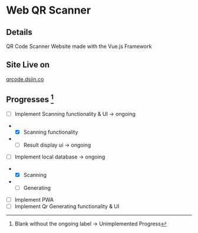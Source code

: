 # Web QR Scanner

## Details

QR Code Scanner Website made with the Vue.js Framework 

## Site Live on
[qrcode.dsjin.co](https://qrcode.dsjin.co)

## Progresses [^1]

- [ ] Implement Scanning functionality & UI -> ongoing
- - [X] Scanning functionality
- - [ ] Result display ui -> ongoing
- [ ] Implement local database -> ongoing
- - [X] Scanning
- - [ ] Generating
- [ ] Implement PWA
- [ ] Implement Qr Generating functionality & UI

[^1]: Blank without the ongoing label -> Unimplemented Progress

